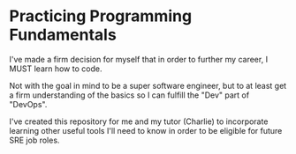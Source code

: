# Practicing Programming Fundamentals
I've made a firm decision for myself that in order to further my career, I MUST learn how to code.

Not with the goal in mind to be a super software engineer, but to at least get a firm understanding of the basics so I can fulfill the "Dev" part of "DevOps".

I've created this repository for me and my tutor (Charlie) to incorporate learning other useful tools I'll need to know in order to be eligible for future SRE job roles.
